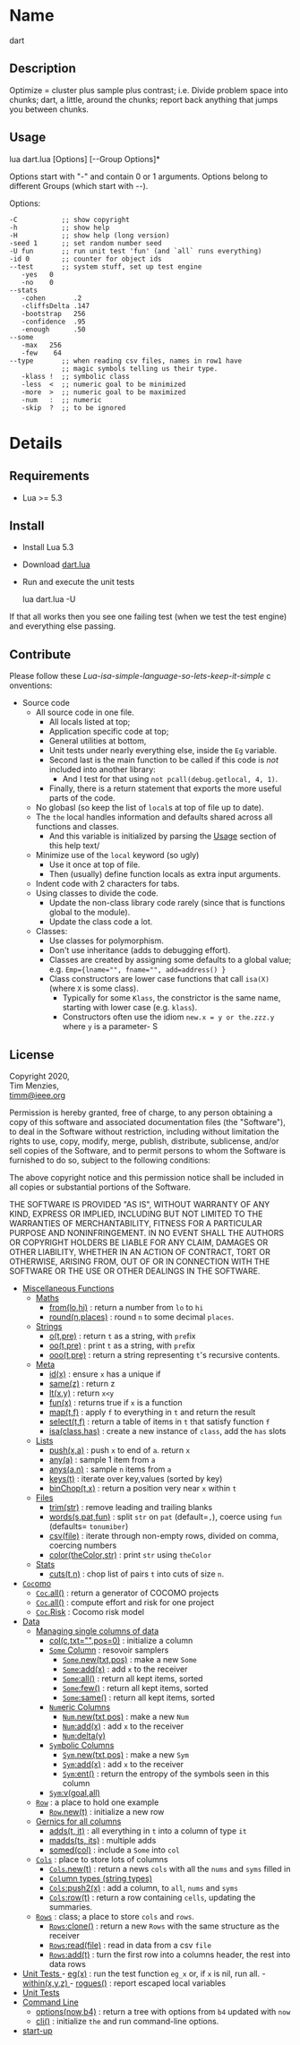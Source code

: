 # Name 
  dart

## Description
  Optimize = cluster plus sample plus contrast;
  i.e. Divide problem space into chunks;
  dart, a little, around the chunks;
  report back anything that jumps you between chunks.

## Usage
  lua dart.lua [Options] [--Group Options]* 

  Options start with "-" and contain 0 or 1 arguments.
  Options belong to different Groups (which start with --).

Options:

    -C           ;; show copyright   
    -h           ;; show help   
    -H           ;; show help (long version) 
    -seed 1      ;; set random number seed   
    -U fun       ;; run unit test 'fun' (and `all` runs everything)
    -id 0        ;; counter for object ids
    --test       ;; system stuff, set up test engine    
       -yes   0  
       -no    0
    --stats
       -cohen       .2
       -cliffsDelta .147
       -bootstrap   256
       -confidence  .95
       -enough      .50
    --some
       -max   256
       -few    64
    --type       ;; when reading csv files, names in row1 have
                 ;; magic symbols telling us their type.
       -klass !  ;; symbolic class
       -less  <  ;; numeric goal to be minimized
       -more  >  ;; numeric goal to be maximized
       -num   :  ;; numeric
       -skip  ?  ;; to be ignored
  

# Details

## Requirements

- Lua >= 5.3

## Install

- Install Lua 5.3
- Download [dart.lua](dart.lua)
- Run and execute the unit tests 

     lua dart.lua -U

If that all works then you see one failing test
(when we test the test engine) and everything else passing.

## Contribute

Please follow these 
_Lua-isa-simple-language-so-lets-keep-it-simple_ c
onventions:

- Source code
  - All source code in one file.
    - All locals listed at top;
    - Application specific code at top;
    - General utilities at bottom,
    - Unit tests under nearly everything  else,  inside the `Eg` variable.
    - Second last is the main function to be called if this code is _not_ included into
      another library:
      - And I test for that using `not pcall(debug.getlocal, 4, 1)`.
    - Finally, there  is a return statement that exports the more useful parts of the code.
  - No globasl (so keep the list of `local`s at top of file up to date).
  - The `the` local handles information and defaults shared across all functions and classes.
    - And this variable is initialized by parsing the [Usage](#usage) section of this help
      text/
  - Minimize use of the `local` keyword (so ugly)
    - Use it once at top of file.
    - Then (usually) define function locals as extra input arguments.
  - Indent code with 2 characters for tabs.
  - Using classes to divide the code. 
    - Update the non-class library code rarely (since that is functions global to the module).
    - Update the class code a lot.
  - Classes:
    - Use classes for polymorphism. 
    - Don't use inheritance (adds to debugging effort).
    - Classes are created by assigning some defaults to a global value;    
      e.g. `Emp={lname="", fname="", add=address() }`
    - Class constructors are lower case functions that call `isa(X)` 
      (where `X` is some class).
      - Typically for some `Klass`, the constrictor is the same name, starting with lower case (e.g. `klass`).
      - Constructors often use the idiom `new.x = y or the.zzz.y` where `y` is a parameter- S
    

## License

Copyright 2020,  
Tim Menzies,   
timm@ieee.org

Permission is hereby granted, free of charge, to any person obtaining
a copy of this software and associated documentation files (the
"Software"), to deal in the Software without restriction, including
without limitation the rights to use, copy, modify, merge, publish,
distribute, sublicense, and/or sell copies of the Software, and to
permit persons to whom the Software is furnished to do so, subject
to the following conditions:

The above copyright notice and this permission notice shall be
included in all copies or substantial portions of the Software.

THE SOFTWARE IS PROVIDED "AS IS", WITHOUT WARRANTY OF ANY KIND,
EXPRESS OR IMPLIED, INCLUDING BUT NOT LIMITED TO THE WARRANTIES OF
MERCHANTABILITY, FITNESS FOR A PARTICULAR PURPOSE AND NONINFRINGEMENT.
IN NO EVENT SHALL THE AUTHORS OR COPYRIGHT HOLDERS BE LIABLE FOR
ANY CLAIM, DAMAGES OR OTHER LIABILITY, WHETHER IN AN ACTION OF
CONTRACT, TORT OR OTHERWISE, ARISING FROM, OUT OF OR IN CONNECTION
WITH THE SOFTWARE OR THE USE OR OTHER DEALINGS IN THE SOFTWARE. 

- [Miscellaneous Functions](dart.lua#L10) 
    - [Maths](dart.lua#L11) 
        - [from(lo,hi)](dart.lua#L12) : return a number from `lo` to `hi`
        - [round(n,places)](dart.lua#L17) : round `n` to some decimal `places`.
    - [Strings](dart.lua#L25) 
        - [o(t,pre)](dart.lua#L26) : return `t` as a string, with `pre`fix
        - [oo(t,pre)](dart.lua#L35) : print `t` as a string, with `pre`fix
        - [ooo(t,pre)](dart.lua#L40) : return a string representing `t`'s recursive contents.
    - [Meta](dart.lua#L58) 
        - [id(x)](dart.lua#L59) : ensure `x` has a unique if
        - [same(z)](dart.lua#L67) : return z
        - [lt(x,y)](dart.lua#L72) : return `x<y`
        - [fun(x)](dart.lua#L77) : returns true if `x` is a function
        - [map(t,f)](dart.lua#L83) : apply `f` to everything in `t` and return the result
        - [select(t,f)](dart.lua#L101) : return a table of items in `t` that satisfy function `f`
        - [isa(class,has)](dart.lua#L110) : create a new instance of `class`, add the `has` slots 
    - [Lists](dart.lua#L121) 
        - [push(x,a)](dart.lua#L122) : push `x` to end of  `a`. return `x`
        - [any(a)](dart.lua#L127) : sample 1 item from `a`
        - [anys(a,n)](dart.lua#L132) : sample `n` items from `a`
        - [keys(t)](dart.lua#L141) : iterate over key,values (sorted by key)
        - [binChop(t,x)](dart.lua#L154) : return a position very near `x` within `t`
    - [Files](dart.lua#L167) 
        - [trim(str)](dart.lua#L168) : remove leading and trailing blanks
        - [words(s,pat,fun)](dart.lua#L173) : split `str` on `pat` (default=`,`), coerce using `fun` (defaults= `tonumiber`)
        - [csv(file)](dart.lua#L182) : iterate through  non-empty rows, divided on comma, coercing numbers
        - [color(theColor,str)](dart.lua#L199) : print `str` using `theColor`
    - [Stats](dart.lua#L208) 
        - [cuts(t,n)](dart.lua#L246) : chop list of pairs `t` into cuts of size `n`. 
- [`Coc`omo](dart.lua#L303) 
    - [`Coc`.all()](dart.lua#L304) : return a generator of COCOMO projects
    - [`Coc`.all()](dart.lua#L350) : compute effort and risk for one project
    - [`Coc`.Risk](dart.lua#L371) : Cocomo risk model
- [Data](dart.lua#L443) 
    - [Managing single columns of data](dart.lua#L444) 
        - [col(c,txt="",pos=0)](dart.lua#L445) : initialize a column
        - [`Some` Column](dart.lua#L456) : resovoir samplers
            - [`Some`.new(txt,pos)](dart.lua#L461) : make a  new `Some`
            - [`Some`:add(x)](dart.lua#L468) : add `x` to the receiver
            - [`Some`:all()](dart.lua#L483) : return all kept items, sorted
            - [`Some`:few()](dart.lua#L491) : return all kept items, sorted
            - [`Some`:same()](dart.lua#L500) : return all kept items, sorted
        - [`Num`eric Columns](dart.lua#L508) 
            - [`Num`.new(txt,pos)](dart.lua#L514) : make a  new `Num`
            - [`Num`:add(x)](dart.lua#L519) : add `x` to the receiver
            - [`Num`:delta(y) ](dart.lua#L536) 
        - [`Sym`bolic Columns](dart.lua#L544) 
            - [`Sym`.new(txt,pos)](dart.lua#L549) : make a  new `Sym`
            - [`Sym`:add(x)](dart.lua#L554) : add `x` to the receiver
            - [`Sym`:ent()](dart.lua#L567) : return the entropy of the symbols seen in this column
        - [`Sym`:v(goal,all)](dart.lua#L579) 
    - [`Row`](dart.lua#L595) : a place to hold one example
        - [`Row`.new(t)](dart.lua#L600) : initialize a new row
    - [Gernics for all columns](dart.lua#L606) 
        - [adds(t, it)](dart.lua#L610) : all everything in `t` into a column of type `it`
        - [madds(ts, its)](dart.lua#L619) : multiple adds
        - [somed(col)](dart.lua#L630) : include a `Some` into `col`
    - [`Cols`](dart.lua#L635) : place to store lots of columns
        - [`Cols`.new(t)](dart.lua#L645) : return a news `cols` with all the `nums` and `syms` filled in
        - [`Col`umn types (string types)](dart.lua#L666) 
        - [`Cols`:push2(x)](dart.lua#L676) : add a column, to `all`, `nums` and `syms`
        - [`Cols`:row(t)](dart.lua#L677) : return a row containing `cells`, updating the summaries.
    - [`Rows`](dart.lua#L689) : class; a place to store `cols` and `rows`.
        - [`Rows`:clone()](dart.lua#L694) : return a new `Rows` with the same structure as the receiver
        - [`Rows`:read(file)](dart.lua#L701) : read in data from a csv `file`
        - [`Rows`:add(t)](dart.lua#L709) : turn the first row into a columns header, the rest into data rows
- [Unit Tests](dart.lua#L721) 
        - [eg(x)](dart.lua#L726) : run the test function `eg_x` or, if `x` is nil, run all.
        - [within(x,y,z)](dart.lua#L750) 
        - [rogues()](dart.lua#L757) : report escaped local variables
- [Unit Tests](dart.lua#L781) 
- [Command Line](dart.lua#L884) 
    - [options(now,b4)](dart.lua#L885) : return a tree with options from `b4` updated with `now`
    - [cli()](dart.lua#L921) : initialize `the` and run command-line options.
- [start-up](dart.lua#L936) 

